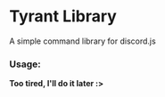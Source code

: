 # Tyrant Library

A simple command library for discord.js

### Usage:

**Too tired, I'll do it later :>**